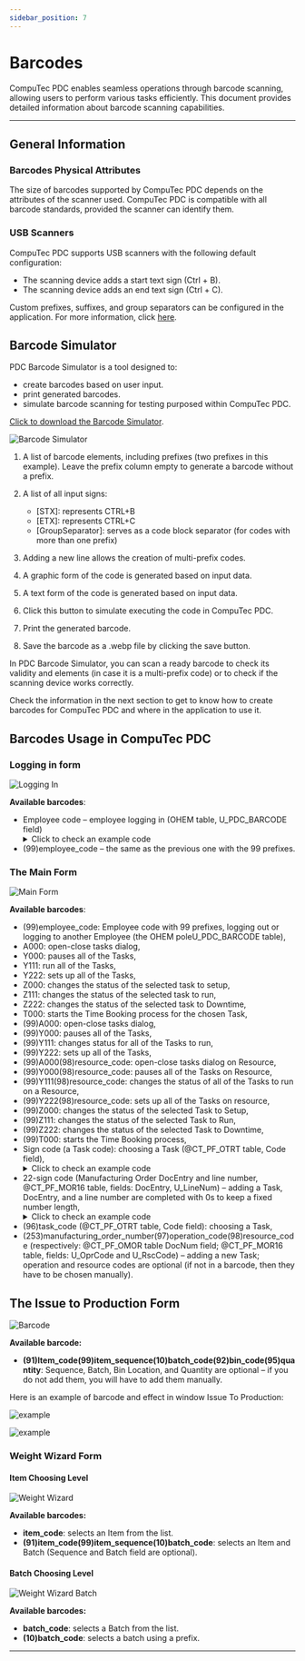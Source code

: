 ```yaml
---
sidebar_position: 7
---
```


# Barcodes

CompuTec PDC enables seamless operations through barcode scanning, allowing users to perform various tasks efficiently. This document provides detailed information about barcode scanning capabilities.

---

## General Information

### Barcodes Physical Attributes

The size of barcodes supported by CompuTec PDC depends on the attributes of the scanner used. CompuTec PDC is compatible with all barcode standards, provided the scanner can identify them.

### USB Scanners

CompuTec PDC supports USB scanners with the following default configuration:

- The scanning device adds a start text sign (Ctrl + B).
- The scanning device adds an end text sign (Ctrl + C).

Custom prefixes, suffixes, and group separators can be configured in the application. For more information, click [here](./setting-up-the-application/overview.md#ct-labels-settings).

## Barcode Simulator

PDC Barcode Simulator is a tool designed to:

- create barcodes based on user input.
- print generated barcodes.
- simulate barcode scanning for testing purposed within CompuTec PDC.

[Click to download the Barcode Simulator](https://download.computec.one/software/pdc/tools/PDC_Barcode_Simulator.zip).

![Barcode Simulator](./media/barcodes/barcode-simulator.webp)

1. A list of barcode elements, including prefixes (two prefixes in this example). Leave the prefix column empty to generate a barcode without a prefix.
2. A list of all input signs:

    - \[STX\]: represents CTRL+B
    - \[ETX\]: represents CTRL+C
    - \[GroupSeparator\]: serves as a code block separator (for codes with more than one prefix)
3. Adding a new line allows the creation of multi-prefix codes.
4. A graphic form of the code is generated based on input data.
5. A text form of the code is generated based on input data.
6. Click this button to simulate executing the code in CompuTec PDC.
7. Print the generated barcode.
8. Save the barcode as a .webp file by clicking the save button.

In PDC Barcode Simulator, you can scan a ready barcode to check its validity and elements (in case it is a multi-prefix code) or to check if the scanning device works correctly.

Check the information in the next section to get to know how to create barcodes for CompuTec PDC and where in the application to use it.

## Barcodes Usage in CompuTec PDC

### Logging in form

![Logging In](./media/barcodes/pdc-logging-in.webp)

**Available barcodes**:

- Employee code – employee logging in (OHEM table, U_PDC_BARCODE field)
    <details>
        <summary>Click to check an example code</summary>
        <table>
            <thead>
                <tr>
                    <th>Barcode</th>
                    <th rowspan="2">Represents</th>
                </tr>
                <tr>
                    <th>Employee code (OHEM → U_PDC_BARCODE)</th>
                </tr>
            </thead>
            <tbody>
                <tr>
                    <td>1234</td>
                    <td>Employee with code 1234</td>
                </tr>
            </tbody>
        </table>
    </details>
- (99)employee_code – the same as the previous one with the 99 prefixes.

### The Main Form

![Main Form](./media/barcodes/pdc-main-form.webp)

**Available barcodes**:

- (99)employee_code: Employee code with 99 prefixes, logging out or logging to another Employee (the OHEM poleU_PDC_BARCODE table),
- A000: open-close tasks dialog,
- Y000: pauses all of the Tasks,
- Y111: run all of the Tasks,
- Y222: sets up all of the Tasks,
- Z000: changes the status of the selected task to setup,
- Z111: changes the status of the selected task to run,
- Z222: changes the status of the selected task to Downtime,
- T000: starts the Time Booking process for the chosen Task,
- (99)A000: open-close tasks dialog,
- (99)Y000: pauses all of the Tasks,
- (99)Y111: changes status for all of the Tasks to run,
- (99)Y222: sets up all of the Tasks,
- (99)A000(98)resource_code: open-close tasks dialog on Resource,
- (99)Y000(98)resource_code: pauses all of the Tasks on Resource,
- (99)Y111(98)resource_code: changes the status of all of the Tasks to run on a Resource,
- (99)Y222(98)resource_code: sets up all of the Tasks on resource,
- (99)Z000: changes the status of the selected Task to Setup,
- (99)Z111: changes the status of the selected Task to Run,
- (99)Z222: changes the status of the selected Task to Downtime,
- (99)T000: starts the Time Booking process,
- Sign code (a Task code): choosing a Task (@CT_PF_OTRT table, Code field),
    <details>
        <summary>Click to check an example code</summary>
        <table>
            <thead>
                <tr>
                    <th rowspan="2"></th>
                    <th>Barcode</th>
                    <th rowspan="2">Represents</th>
                </tr>
                <tr>
                    <th>Tile code (@CT_PF_OTRT→ Code)</th>
                </tr>
            </thead>
            <tbody>
                <tr>
                    <td>SQL Example</td>
                    <td>00000000000000000000000000001H</td>
                    <td>Tile with code 00000000000000000000000000001H</td>
                </tr>
                <tr>
                    <td>HANA Example</td>
                    <td>0000000001H</td>
                    <td>Tile with code 0000000001H</td>
                </tr>
            </tbody>
        </table>
    </details>
- 22-sign code (Manufacturing Order DocEntry and line number, @CT_PF_MOR16 table, fields: DocEntry, U_LineNum) – adding a Task, DocEntry, and a line number are completed with 0s to keep a fixed number length,
    <details>
        <summary>Click to check an example code</summary>
        <table>
            <thead>
                <tr>
                    <th colspan="2">Barcode</th>
                    <th rowspan="2">Represents</th>
                </tr>
                <tr>
                    <th>Manufacturing Order Document Doc Entry(11 characters)</th>
                    <th>Line number (11 characters)</th>
                </tr>
            </thead>
            <tbody>
                <tr>
                    <td>00000001234</td>
                    <td>00000000005</td>
                    <td rowspan="2">MOR doc entry 1234 and line number 5</td>
                </tr>
                <tr>
                    <td colspan="2">0000000123400000000005</td>
                </tr>
            </tbody>
        </table>
    </details>
- (96)task_code (@CT_PF_OTRT table, Code field): choosing a Task,
- (253)manufacturing_order_number(97)operation_code(98)resource_code (respectively: @CT_PF_OMOR table DocNum field; @CT_PF_MOR16 table, fields: U_OprCode and U_RscCode) – adding a new Task; operation and resource codes are optional (if not in a barcode, then they have to be chosen manually).

## The Issue to Production Form

![Barcode](./media/barcodes/barcode.webp)

**Available barcode:**

- **(91)Item_code(99)item_sequence(10)batch_code(92)bin_code(95)quantity**: Sequence, Batch, Bin Location, and Quantity are optional – if you do not add them, you will have to add them manually.

Here is an example of barcode and effect in window Issue To Production:

![example](./media/barcodes/image.png)

![example](./media/barcodes/image%20(1).png)

### Weight Wizard Form

#### Item Choosing Level

![Weight Wizard](./media/barcodes/weight-wizard.webp)

**Available barcodes:**

- **item_code**: selects an Item from the list.
- **(91)item_code(99)item_sequence(10)batch_code**: selects an Item and Batch (Sequence and Batch field are optional).

#### Batch Choosing Level

![Weight Wizard Batch](./media/barcodes/weight-wizard-batch.webp)

**Available barcodes:**

- **batch_code**: selects a Batch from the list.
- **(10)batch_code**: selects a batch using a prefix.

---
